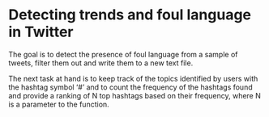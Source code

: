 # Detecting trends and foul language in Twitter
The goal is to detect the presence of foul language from a sample of tweets, filter them out and write them to a new text file.

The next task at hand is to keep track of the topics identified by users with the hashtag symbol ‘#’ and to count the frequency of the hashtags found and provide a ranking of N top hashtags based on their frequency, where N is a parameter to the function.

